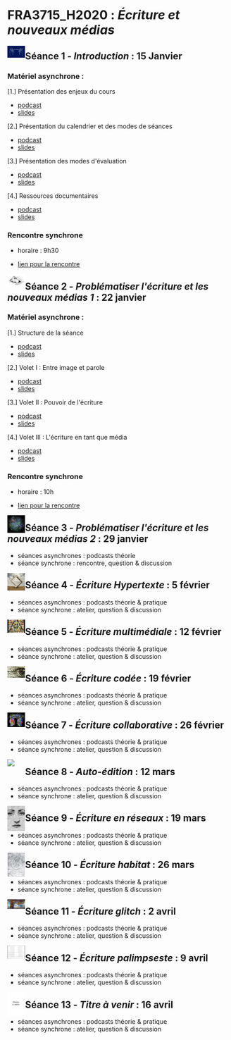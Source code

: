 # FRA3715_H2020 : *Écriture et nouveaux médias*

<img src="img/main.jpg" width="8%" align="left"/>

## Séance 1 - *Introduction* : 15 Janvier

### Matériel asynchrone : 

[1.] Présentation des enjeux du cours

<ul>
  <li><a href="https://mmellet.github.io/fra3715_h2020/podcast/Seance-1/Seance-1-1.mp4" onclick = "window.open(this.href); return false;">podcast</a></li>
  <li><a href="https://mmellet.github.io/fra3715_h2020/slides/Seance-1-1.html#/" onclick = "window.open(this.href); return false;">slides</a></li>
</ul>  

[2.] Présentation du calendrier et des modes de séances
<ul>
  <li><a href="https://mmellet.github.io/fra3715_h2020/podcast/Seance-1/Seance-1-2.mp4" onclick = "window.open(this.href); return false;">podcast</a></li>
  <li><a href="https://mmellet.github.io/fra3715_h2020/slides/Seance-1-2.html#/" onclick = "window.open(this.href); return false;">slides</a></li>
</ul>

[3.] Présentation des modes d'évaluation
<ul>
  <li><a href="https://mmellet.github.io/fra3715_h2020/podcast/Seance-1/Seance-1-3.mp4" onclick = "window.open(this.href); return false;">podcast</a></li>
  <li><a href="https://mmellet.github.io/fra3715_h2020/slides/Seance-1-3.html#/" onclick = "window.open(this.href); return false;">slides</a></li>
</ul>

[4.] Ressources documentaires 
<ul>
  <li><a href="https://mmellet.github.io/fra3715_h2020/podcast/Seance-1/Seance-1-4.mp4" onclick = "window.open(this.href); return false;">podcast</a></li>
  <li><a href="https://mmellet.github.io/fra3715_h2020/slides/Seance-1-4.html#/" onclick = "window.open(this.href); return false;">slides</a></li>
</ul>

### Rencontre synchrone 

- horaire : 9h30 

- [lien pour la rencontre](https://jitsi.iro.umontreal.ca/FRA3715_H21-15janvier)

<img src="img/hybride.jpg" width="8%" align="left"/>

## Séance 2 - *Problématiser l'écriture et les nouveaux médias 1* : 22 janvier

### Matériel asynchrone : 

[1.] Structure de la séance

<ul>
  <li><a href="https://mmellet.github.io/fra3715_h2020/podcast/Seance-2/Seance-2-1.mp4" onclick = "window.open(this.href); return false;">podcast</a></li>
  <li><a href="https://mmellet.github.io/fra3715_h2020/slides/Seance-2-1.html#/" onclick = "window.open(this.href); return false;">slides</a></li>
</ul>  

[2.] Volet I : Entre image et parole
<ul>
  <li><a href="https://mmellet.github.io/fra3715_h2020/podcast/Seance-2/Seance-2-2.mp4" onclick = "window.open(this.href); return false;">podcast</a></li>
  <li><a href="https://mmellet.github.io/fra3715_h2020/slides/Seance-2-2.html#/" onclick = "window.open(this.href); return false;">slides</a></li>
</ul>

[3.] Volet II : Pouvoir de l'écriture
<ul>
  <li><a href="https://mmellet.github.io/fra3715_h2020/podcast/Seance-2/Seance-2-3.mp4" onclick = "window.open(this.href); return false;">podcast</a></li>
  <li><a href="https://mmellet.github.io/fra3715_h2020/slides/Seance-2-3.html#/" onclick = "window.open(this.href); return false;">slides</a></li>
</ul>

[4.] Volet III : L'écriture en tant que média
<ul>
  <li><a href="https://mmellet.github.io/fra3715_h2020/podcast/Seance-2/Seance-1-4.mp4" onclick = "window.open(this.href); return false;">podcast</a></li>
  <li><a href="https://mmellet.github.io/fra3715_h2020/slides/Seance-2-4.html#/" onclick = "window.open(this.href); return false;">slides</a></li>
</ul>

### Rencontre synchrone 

- horaire : 10h 

- [lien pour la rencontre](https://meet.jit.si/FRA3715_H21-22janvier)

<img src="img/web.jpg" width="8%" align="left"/>

## Séance 3 - *Problématiser l'écriture et les nouveaux médias 2* : 29 janvier

- séances asynchrones : podcasts théorie
- séance synchrone : rencontre, question & discussion

<img src="img/stair.jpg" width="8%" align="left"/>

## Séance 4 - *Écriture Hypertexte* : 5 février 

- séances asynchrones : podcasts théorie & pratique
- séance synchrone : atelier, question & discussion

<img src="img/multimédia.jpg" width="8%" align="left"/>

## Séance 5 - *Écriture multimédiale* : 12 février

- séances asynchrones : podcasts théorie & pratique
- séance synchrone : atelier, question & discussion

<img src="img/codedraw.png" width="8%" align="left"/>

## Séance 6 - *Écriture codée* : 19 février 

- séances asynchrones : podcasts théorie & pratique
- séance synchrone : atelier, question & discussion

<img src="img/knoledge.jpg" width="8%" align="left"/>

## Séance 7 - *Écriture collaborative* : 26 février 

- séances asynchrones : podcasts théorie & pratique
- séance synchrone : atelier, question & discussion

<img src="img/écran.jpg" width="8%" align="left"/>

## Séance 8 - *Auto-édition* : 12 mars 

- séances asynchrones : podcasts théorie & pratique
- séance synchrone : atelier, question & discussion

<img src="img/figure.jpg" width="8%" align="left"/>

## Séance 9 - *Écriture en réseaux* : 19 mars 

- séances asynchrones : podcasts théorie & pratique
- séance synchrone : atelier, question & discussion

<img src="img/habitat.jpeg" width="8%" align="left"/>

## Séance 10 - *Écriture habitat* : 26 mars 

- séances asynchrones : podcasts théorie & pratique
- séance synchrone : atelier, question & discussion

<img src="img/Glitch.png" width="8%" align="left"/>

## Séance 11 - *Écriture glitch* : 2 avril 

- séances asynchrones : podcasts théorie & pratique
- séance synchrone : atelier, question & discussion

<img src="img/palimpseste.png" width="8%" align="left"/>

## Séance 12 - *Écriture palimpseste* : 9 avril 

- séances asynchrones : podcasts théorie & pratique
- séance synchrone : atelier, question & discussion

<img src="img/photo.jpg" width="8%" align="left"/>

## Séance 13 - *Titre à venir* : 16 avril

- séances asynchrones : podcasts théorie & pratique
- séance synchrone : atelier, question & discussion

